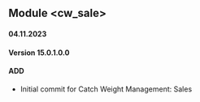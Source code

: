 ## Module <cw_sale>

#### 04.11.2023
#### Version 15.0.1.0.0
#### ADD
- Initial commit for Catch Weight Management: Sales
